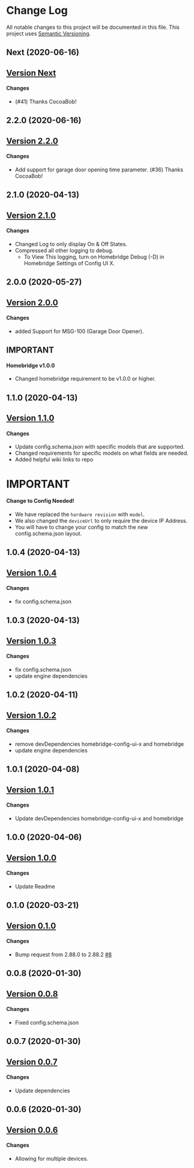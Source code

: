 # Change Log

All notable changes to this project will be documented in this file. This project uses [Semantic Versioning](https://semver.org/).

## Next (2020-06-16)

## [Version Next](https://github.com/donavanbecker/homebridge-honeywell-home/compare/v2.2.0...2.X.X)

#### Changes
-  (#41) Thanks CocoaBob!

## 2.2.0 (2020-06-16)

## [Version 2.2.0](https://github.com/donavanbecker/homebridge-honeywell-home/compare/v2.1.0...2.2.0)

#### Changes
- Add support for garage door opening time parameter. (#36) Thanks CocoaBob!

## 2.1.0 (2020-04-13)

## [Version 2.1.0](https://github.com/donavanbecker/homebridge-honeywell-home/compare/v2.0.0...2.1.0)

#### Changes
- Changed Log to only display On & Off States.
- Compressed all other logging to debug.
    - To View This logging, turn on Homebridge Debug (-D) in Homebridge Settings of Config UI X.

## 2.0.0 (2020-05-27)

## [Version 2.0.0](https://github.com/donavanbecker/homebridge-honeywell-home/compare/v1.1.0...2.0.0)

#### Changes
- added Support for MSG-100 (Garage Door Opener).

## IMPORTANT
#### Homebridge v1.0.0
- Changed homebridge requirement to be v1.0.0 or higher.

## 1.1.0 (2020-04-13)

## [Version 1.1.0](https://github.com/donavanbecker/homebridge-honeywell-home/compare/v1.0.4...1.1.0)

#### Changes
- Update config.schema.json with specific models that are supported.
- Changed requirements for specific models on what fields are needed.
- Added helpful wiki links to repo

# IMPORTANT
#### Change to Config Needed!
- We have replaced the `hardware revision` with `model`.
- We also changed the `deviceUrl` to only require the device IP Address.
- You will have to change your config to match the new config.schema.json layout.

## 1.0.4 (2020-04-13)

## [Version 1.0.4](https://github.com/donavanbecker/homebridge-honeywell-home/compare/v1.0.3...1.0.4)

#### Changes

- fix config.schema.json

## 1.0.3 (2020-04-13)

## [Version 1.0.3](https://github.com/donavanbecker/homebridge-honeywell-home/compare/v1.0.2...1.0.3)

#### Changes

- fix config.schema.json
- update engine dependencies

## 1.0.2 (2020-04-11)

## [Version 1.0.2](https://github.com/donavanbecker/homebridge-honeywell-home/compare/v1.0.1...1.0.2)

#### Changes

- remove devDependencies homebridge-config-ui-x and homebridge
- update engine dependencies

## 1.0.1 (2020-04-08)

## [Version 1.0.1](https://github.com/donavanbecker/homebridge-honeywell-home/compare/v1.0.0...1.0.1)

#### Changes

- Update devDependencies homebridge-config-ui-x and homebridge

## 1.0.0 (2020-04-06)

## [Version 1.0.0](https://github.com/donavanbecker/homebridge-honeywell-home/compare/v0.1.0...1.0.0)

#### Changes

- Update Readme

## 0.1.0 (2020-03-21)

## [Version 0.1.0](https://github.com/donavanbecker/homebridge-honeywell-home/compare/v0.0.8...0.1.0)

#### Changes

- Bump request from 2.88.0 to 2.88.2 [#8](https://github.com/donavanbecker/homebridge-meross/pull/8)

## 0.0.8 (2020-01-30)

## [Version 0.0.8](https://github.com/donavanbecker/homebridge-honeywell-home/compare/v0.0.7...0.0.8)

#### Changes

- Fixed config.schema.json

## 0.0.7 (2020-01-30)

## [Version 0.0.7](https://github.com/donavanbecker/homebridge-honeywell-home/compare/v0.0.6...0.0.7)

#### Changes

- Update dependencies

## 0.0.6 (2020-01-30)

## [Version 0.0.6](https://github.com/donavanbecker/homebridge-meross/tree/v0.0.6)

#### Changes

- Allowing for multiple devices.
